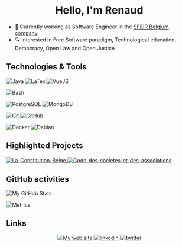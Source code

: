 <h1 align="center"> Hello, I'm Renaud </h1>

* :briefcase: Currently working as Software Engineer in the [SFEIR Belgium company](https://sfeir.com/).
* :mag: Interested in Free Software paradigm, Technological education, Democracy, Open Law and Open Justice

## Technologies & Tools

![Java](https://img.shields.io/badge/-Java-informational?style=flat&logo=java&logoColor=white&color=ea2d2e)
![LaTex](https://img.shields.io/badge/-Latex-informational?style=flat&logo=latex&logoColor=white&color=505050)
![VueJS](https://img.shields.io/badge/-Vue-informational?style=flat&logo=vue.js&logoColor=white&color=2bbc8a)

![Bash](https://img.shields.io/badge/Bash-4EAA25?style=flat&logo=GNU%20Bash&logoColor=white)

![PostgreSQL](https://img.shields.io/badge/PostgreSQL-316192?style=flat&logo=postgresql&logoColor=white)
![MongoDB](https://img.shields.io/badge/MongoDB-4EA94B?style=flat&logo=mongodb&logoColor=white)

![Git](https://img.shields.io/badge/GIT-E44C30?style=flat&logo=git&logoColor=white)
![GitHub](https://img.shields.io/badge/GitHub-100000?style=flat&logo=github&logoColor=white)

![Docker](https://img.shields.io/badge/Docker-%230db7ed.svg?style=flat&logo=docker&logoColor=white)
![Debian](https://img.shields.io/badge/Debian-A81D33?style=flat&logo=debian&logoColor=white)

## Highlighted Projects

<a href="https://github.com/geektortoise/La-Constitution-Belge">
  <img align="center" src="https://github-readme-stats.vercel.app/api/pin/?username=geektortoise&repo=La-Constitution-Belge&show_icons=true&line_height=27&title_color=6aa6f8&text_color=000000&icon_color=6aa6f8" alt="La-Constitution-Belge" />
</a>

<a href="https://github.com/geektortoise/Code-des-societes-et-des-associations">
  <img align="center" src="https://github-readme-stats.vercel.app/api/pin/?username=geektortoise&repo=Code-des-societes-et-des-associations&show_icons=true&line_height=27&title_color=6aa6f8&text_color=000000&icon_color=6aa6f8" alt="Code-des-societes-et-des-associations" />
</a>

## GitHub activities

![My GitHub Stats](https://github-readme-stats.vercel.app/api?username=geektortoise&count_private=true&theme=vue&include_all_commits=true&show_owner=true&show_icons=true)

![Metrics](https://metrics.lecoq.io/geektortoise?template=classic&isocalendar=1&base.indepth=false&isocalendar.duration=half-year&config.timezone=Europe%2FBrussels)

## Links

<p align="center">
  <a href="https://geektortoise.be/"><img src="https://img.icons8.com/fluent/96/000000/domain.png" alt="My web site"/></a>
  <a href="https://www.linkedin.com/in/renaud-hoyoux/"><img src="https://img.icons8.com/color/96/000000/linkedin.png" alt="linkedin"/></a>
  <a href="https://twitter.com/TheGeekTortoise"><img src="https://img.icons8.com/color/96/000000/twitter-squared.png" alt="twitter"/></a>
</p>


